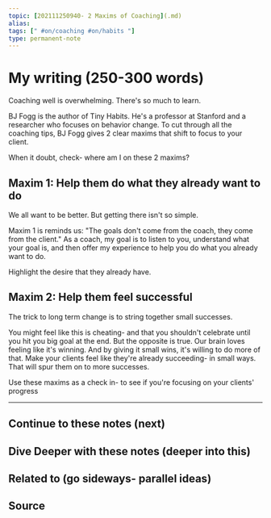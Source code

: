 ```yaml
---
topic: [202111250940- 2 Maxims of Coaching](.md)
alias: 
tags: [" #on/coaching #on/habits "]
type: permanent-note
---
```


# My writing (250-300 words)

Coaching well is overwhelming. There's so much to learn.

BJ Fogg is the author of Tiny Habits. He's a professor at Stanford and a researcher who focuses on behavior change. To cut through all the coaching tips, BJ Fogg gives 2 clear maxims that shift to focus to your client.

When it doubt, check- where am I on these 2 maxims?

## Maxim 1: Help them do what they already want to do

We all want to be better. But getting there isn't so simple.

Maxim 1 is reminds us: "The goals don't come from the coach, they come from the client." As a coach, my goal is to listen to you, understand what your goal is, and then offer my experience to help you do what you already want to do.

Highlight the desire that they already have.

## Maxim 2: Help them feel successful

The trick to long term change is to string together small successes.

You might feel like this is cheating- and that you shouldn't celebrate until you hit you big goal at the end. But the opposite is true. Our brain loves feeling like it's winning. And by giving it small wins, it's willing to do more of that. Make your clients feel like they're already succeeding- in small ways. That will spur them on to more successes.

Use these maxims as a check in- to see if you're focusing on your clients' progress






---
## Continue to these notes (next)
		
## Dive Deeper with these notes (deeper into this)
		
## Related to (go sideways- parallel ideas)
	
## Source